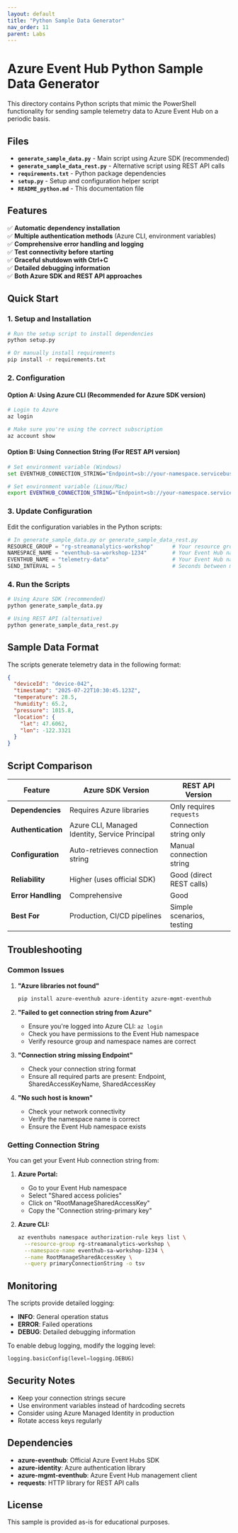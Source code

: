```yaml
---
layout: default
title: "Python Sample Data Generator"
nav_order: 11
parent: Labs
---
```


# Azure Event Hub Python Sample Data Generator

This directory contains Python scripts that mimic the PowerShell functionality for sending sample telemetry data to Azure Event Hub on a periodic basis.

## Files

- **`generate_sample_data.py`** - Main script using Azure SDK (recommended)
- **`generate_sample_data_rest.py`** - Alternative script using REST API calls
- **`requirements.txt`** - Python package dependencies
- **`setup.py`** - Setup and configuration helper script
- **`README_python.md`** - This documentation file

## Features

✅ **Automatic dependency installation**  
✅ **Multiple authentication methods** (Azure CLI, environment variables)  
✅ **Comprehensive error handling and logging**  
✅ **Test connectivity before starting**  
✅ **Graceful shutdown with Ctrl+C**  
✅ **Detailed debugging information**  
✅ **Both Azure SDK and REST API approaches**  

## Quick Start

### 1. Setup and Installation

```bash
# Run the setup script to install dependencies
python setup.py

# Or manually install requirements
pip install -r requirements.txt
```

### 2. Configuration

#### Option A: Using Azure CLI (Recommended for Azure SDK version)
```bash
# Login to Azure
az login

# Make sure you're using the correct subscription
az account show
```

#### Option B: Using Connection String (For REST API version)
```bash
# Set environment variable (Windows)
set EVENTHUB_CONNECTION_STRING="Endpoint=sb://your-namespace.servicebus.windows.net/;SharedAccessKeyName=RootManageSharedAccessKey;SharedAccessKey=your-key"

# Set environment variable (Linux/Mac)
export EVENTHUB_CONNECTION_STRING="Endpoint=sb://your-namespace.servicebus.windows.net/;SharedAccessKeyName=RootManageSharedAccessKey;SharedAccessKey=your-key"
```

### 3. Update Configuration

Edit the configuration variables in the Python scripts:

```python
# In generate_sample_data.py or generate_sample_data_rest.py
RESOURCE_GROUP = "rg-streamanalytics-workshop"      # Your resource group
NAMESPACE_NAME = "eventhub-sa-workshop-1234"        # Your Event Hub namespace
EVENTHUB_NAME = "telemetry-data"                    # Your Event Hub name
SEND_INTERVAL = 5                                   # Seconds between messages
```

### 4. Run the Scripts

```bash
# Using Azure SDK (recommended)
python generate_sample_data.py

# Using REST API (alternative)
python generate_sample_data_rest.py
```

## Sample Data Format

The scripts generate telemetry data in the following format:

```json
{
  "deviceId": "device-042",
  "timestamp": "2025-07-22T10:30:45.123Z",
  "temperature": 28.5,
  "humidity": 65.2,
  "pressure": 1015.8,
  "location": {
    "lat": 47.6062,
    "lon": -122.3321
  }
}
```

## Script Comparison

| Feature | Azure SDK Version | REST API Version |
|---------|-------------------|------------------|
| **Dependencies** | Requires Azure libraries | Only requires `requests` |
| **Authentication** | Azure CLI, Managed Identity, Service Principal | Connection string only |
| **Configuration** | Auto-retrieves connection string | Manual connection string |
| **Reliability** | Higher (uses official SDK) | Good (direct REST calls) |
| **Error Handling** | Comprehensive | Good |
| **Best For** | Production, CI/CD pipelines | Simple scenarios, testing |

## Troubleshooting

### Common Issues

1. **"Azure libraries not found"**
   ```bash
   pip install azure-eventhub azure-identity azure-mgmt-eventhub
   ```

2. **"Failed to get connection string from Azure"**
   - Ensure you're logged into Azure CLI: `az login`
   - Check you have permissions to the Event Hub namespace
   - Verify resource group and namespace names are correct

3. **"Connection string missing Endpoint"**
   - Check your connection string format
   - Ensure all required parts are present: Endpoint, SharedAccessKeyName, SharedAccessKey

4. **"No such host is known"**
   - Check your network connectivity
   - Verify the namespace name is correct
   - Ensure the Event Hub namespace exists

### Getting Connection String

You can get your Event Hub connection string from:

1. **Azure Portal:**
   - Go to your Event Hub namespace
   - Select "Shared access policies"
   - Click on "RootManageSharedAccessKey"
   - Copy the "Connection string-primary key"

2. **Azure CLI:**
   ```bash
   az eventhubs namespace authorization-rule keys list \
     --resource-group rg-streamanalytics-workshop \
     --namespace-name eventhub-sa-workshop-1234 \
     --name RootManageSharedAccessKey \
     --query primaryConnectionString -o tsv
   ```

## Monitoring

The scripts provide detailed logging:

- **INFO**: General operation status
- **ERROR**: Failed operations
- **DEBUG**: Detailed debugging information

To enable debug logging, modify the logging level:

```python
logging.basicConfig(level=logging.DEBUG)
```

## Security Notes

- Keep your connection strings secure
- Use environment variables instead of hardcoding secrets
- Consider using Azure Managed Identity in production
- Rotate access keys regularly

## Dependencies

- **azure-eventhub**: Official Azure Event Hubs SDK
- **azure-identity**: Azure authentication library
- **azure-mgmt-eventhub**: Azure Event Hub management client
- **requests**: HTTP library for REST API calls

## License

This sample is provided as-is for educational purposes.
